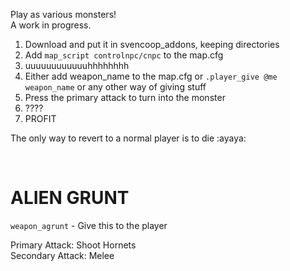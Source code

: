 Play as various monsters!  
A work in progress.  

1) Download and put it in svencoop_addons, keeping directories
2) Add `map_script controlnpc/cnpc` to the map.cfg
3) uuuuuuuuuuuuhhhhhhhh
4) Either add weapon_name to the map.cfg or `.player_give @me weapon_name` or any other way of giving stuff
5) Press the primary attack to turn into the monster
6) ????
7) PROFIT

The only way to revert to a normal player is to die :ayaya:

<BR>

# ALIEN GRUNT #  
`weapon_agrunt` - Give this to the player  

Primary Attack: Shoot Hornets  
Secondary Attack: Melee  

